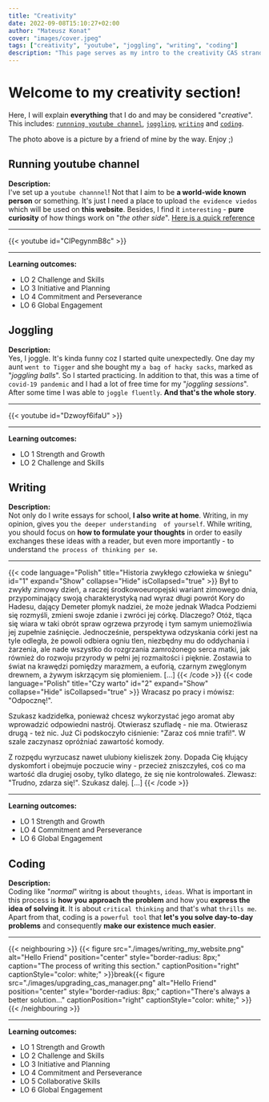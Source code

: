 ```yaml
---
title: "Creativity"
date: 2022-09-08T15:10:27+02:00
author: "Mateusz Konat"
cover: "images/cover.jpeg"
tags: ["creativity", "youtube", "joggling", "writing", "coding"]
description: "This page serves as my intro to the creativity CAS strand."
---
```


# Welcome to my creativity section!
Here, I will explain **everything** that I do and may be considered "_creative_". This includes: [`runnning youtube channel`](#running-youtube-channel), [`joggling`](#joggling), [`writing`](#writing) and [`coding`](#coding).

The photo above is a picture by a friend of mine by the way. Enjoy ;)

## Running youtube channel
**Description:**<br>
I've set up a `youtube channnel`! Not that I aim to be **a world-wide known person** or something. It's just I need a place to upload `the evidence viedos` which will be used on **this website**. Besides, I find it `interesting` - **pure curiosity** of how things work on "_the other side_". [Here is a quick reference](https://www.youtube.com/channel/UCaFx3UdgaiBVbJQBZsR9x-Q)

***
{{< youtube id="CIPegynmB8c" >}}
***

**Learning outcomes:**
- LO 2 Challenge and Skills
- LO 3 Initiative and Planning
- LO 4 Commitment and Perseverance
- LO 6 Global Engagement

## Joggling
**Description:**<br>
Yes, I joggle. It's kinda funny coz I started quite unexpectedly. One day my aunt `went to Tigger` and she bought my `a bag of hacky sacks`, marked as "_joggling balls_". So I started practicing. In addition to that, this was a time of `covid-19 pandemic` and I had a lot of free time for my "_joggling sessions_". After some time I was able to `joggle fluently`. **And that's the whole story**.

***
{{< youtube id="Dzwoyf6ifaU" >}}
***

**Learning outcomes:**
- LO 1 Strength and Growth
- LO 2 Challenge and Skills

## Writing
**Description:**<br>
Not only do I write essays for school, **I also write at home**. Writing, in my opinion, gives you `the deeper understanding  of yourself`. While writing, you should focus on **how to formulate your thoughts** in order to easily exchanges these ideas with a reader, but even more importantly - to understand `the process of thinking per se`.

***
{{< code language="Polish" title="Historia zwykłego człowieka w śniegu" id="1" expand="Show" collapse="Hide" isCollapsed="true" >}}
Był to zwykły zimowy dzień, a raczej środkowoeuropejski wariant zimowego dnia, przypominający swoją 
charakterystyką nad wyraz długi powrót Kory do Hadesu, dający Demeter płomyk nadziei, że może jednak 
Władca Podziemi się rozmyśli, zmieni swoje zdanie i zwróci jej córkę. Dlaczego? Otóż, tląca się wiara w 
taki obrót spraw ogrzewa przyrodę i tym samym uniemożliwia jej zupełnie zaśnięcie. Jednocześnie, 
perspektywa odzyskania córki jest na tyle odległa, że powoli odbiera ogniu tlen, niezbędny mu do 
oddychania i żarzenia, ale nade wszystko do rozgrzania zamrożonego serca matki, jak również do rozwoju 
przyrody w pełni jej rozmaitości i pięknie. Zostawia to świat na krawędzi pomiędzy marazmem, a euforią, 
czarnym zwęglonym drewnem, a żywym iskrzącym się płomieniem. [...] 
{{< /code >}}
{{< code language="Polish" title="Czy warto" id="2" expand="Show" collapse="Hide" isCollapsed="true" >}}
Wracasz po pracy i mówisz: "Odpocznę!".  

Szukasz kadzidełka, ponieważ chcesz wykorzystać jego aromat aby wprowadzić odpowiedni nastrój. Otwierasz 
szufladę - nie ma. Otwierasz drugą - też nic. Już Ci podskoczyło ciśnienie: "Zaraz coś mnie trafi!". W 
szale zaczynasz opróżniać zawartość komody.  

Z rozpędu wyrzucasz nawet ulubiony kieliszek żony. Dopada Cię kłujący dyskomfort i obejmuje poczucie 
winy - przecież zniszczyłeś, coś co ma wartość dla drugiej osoby, tylko dlatego, że się nie 
kontrolowałeś. Zlewasz: "Trudno, zdarza się!". Szukasz dalej. [...] 
{{< /code >}}
***

**Learning outcomes:**
- LO 1 Strength and Growth
- LO 4 Commitment and Perseverance
- LO 6 Global Engagement

## Coding
**Description:**<br>
Coding like "_normal_" wiritng is about `thoughts`, `ideas`. What is important in this process is **how you approach the problem** and how you **express the idea of solving it**. It is about `critical thinking` and that's what `thrills me`. Apart from that, coding is a `powerful tool` that **let's you solve day-to-day problems** and consequently **make our existence much easier**.

***
{{< neighbouring >}}
{{< figure src="./images/writing_my_website.png" alt="Hello Friend" position="center" style="border-radius: 8px;" caption="The process of writing this section." captionPosition="right" captionStyle="color: white;" >}}break{{< figure src="./images/upgrading_cas_manager.png" alt="Hello Friend" position="center" style="border-radius: 8px;" caption="There's always a better solution..." captionPosition="right" captionStyle="color: white;" >}}
{{< /neighbouring >}}
***

**Learning outcomes:**
- LO 1 Strength and Growth
- LO 2 Challenge and Skills
- LO 3 Initiative and Planning
- LO 4 Commitment and Perseverance
- LO 5 Collaborative Skills
- LO 6 Global Engagement
